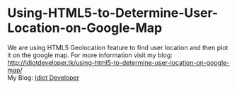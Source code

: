 # Using-HTML5-to-Determine-User-Location-on-Google-Map

We are using HTML5 Geolocation feature to find user location and then plot it on the google map. For more information visit my blog: http://idiotdeveloper.tk/using-html5-to-determine-user-location-on-google-map/
<br/>
My Blog: <a href="http://idiotdeveloper.tk/">Idiot Developer</a>

